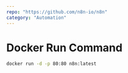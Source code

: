 ```yaml
---
repo: "https://github.com/n8n-io/n8n"
category: "Automation"
---
```


# Docker Run Command

```bash
docker run -d -p 80:80 n8n:latest
```
